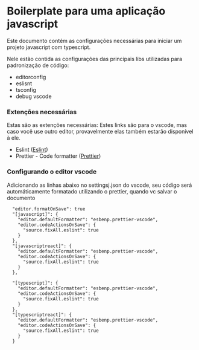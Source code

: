 # Boilerplate para uma aplicação javascript

Este documento contém as configurações necessárias para iniciar um projeto
javascript com typescript.

Nele estão contida as configurações das principais libs utilizadas para padronização de código:

- editorconfig
- eslisnt
- tsconfig
- debug vscode

### Extenções necessárias

Estas são as extenções necessárias:
Estes links são para o vscode, mas caso você use outro editor, provavelmente elas também estarão disponível à ele.

- Eslint (<a href="https://marketplace.visualstudio.com/items?itemName=dbaeumer.vscode-eslint">Eslint</a>)
- Prettier - Code formatter (<a href="https://marketplace.visualstudio.com/items?itemName=esbenp.prettier-vscode">Prettier</a>)

### Configurando o editor vscode

Adicionando as linhas abaixo no settingsj.json do vscode, seu código
será automáticamente formatado utilizando o prettier, quando vc salvar o documento

```
  "editor.formatOnSave": true
  "[javascript]": {
    "editor.defaultFormatter": "esbenp.prettier-vscode",
    "editor.codeActionsOnSave": {
      "source.fixAll.eslint": true
    }
  },
  "[javascriptreact]": {
    "editor.defaultFormatter": "esbenp.prettier-vscode",
    "editor.codeActionsOnSave": {
      "source.fixAll.eslint": true
    }
  },

  "[typescript]": {
    "editor.defaultFormatter": "esbenp.prettier-vscode",
    "editor.codeActionsOnSave": {
      "source.fixAll.eslint": true
    }
  },
  "[typescriptreact]": {
    "editor.defaultFormatter": "esbenp.prettier-vscode",
    "editor.codeActionsOnSave": {
      "source.fixAll.eslint": true
    }
  }
```
